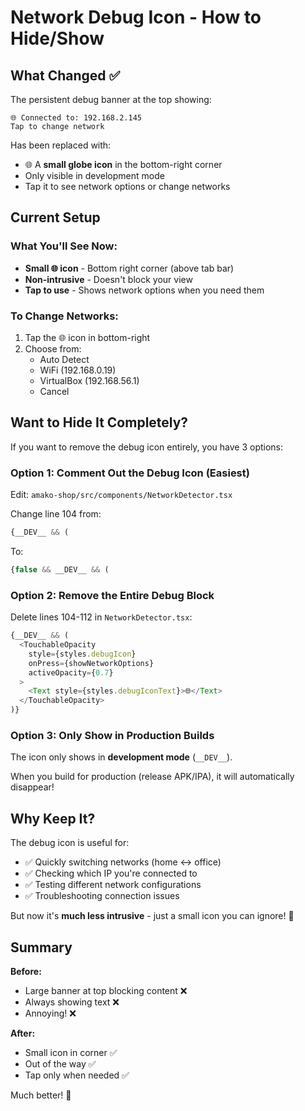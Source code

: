 # Network Debug Icon - How to Hide/Show

## What Changed ✅

The persistent debug banner at the top showing:
```
🌐 Connected to: 192.168.2.145
Tap to change network
```

Has been replaced with:
- 🌐 A **small globe icon** in the bottom-right corner
- Only visible in development mode
- Tap it to see network options or change networks

## Current Setup

### What You'll See Now:
- **Small 🌐 icon** - Bottom right corner (above tab bar)
- **Non-intrusive** - Doesn't block your view
- **Tap to use** - Shows network options when you need them

### To Change Networks:
1. Tap the 🌐 icon in bottom-right
2. Choose from:
   - Auto Detect
   - WiFi (192.168.0.19)
   - VirtualBox (192.168.56.1)
   - Cancel

## Want to Hide It Completely?

If you want to remove the debug icon entirely, you have 3 options:

### Option 1: Comment Out the Debug Icon (Easiest)
Edit: `amako-shop/src/components/NetworkDetector.tsx`

Change line 104 from:
```typescript
{__DEV__ && (
```
To:
```typescript
{false && __DEV__ && (
```

### Option 2: Remove the Entire Debug Block
Delete lines 104-112 in `NetworkDetector.tsx`:
```typescript
{__DEV__ && (
  <TouchableOpacity 
    style={styles.debugIcon} 
    onPress={showNetworkOptions}
    activeOpacity={0.7}
  >
    <Text style={styles.debugIconText}>🌐</Text>
  </TouchableOpacity>
)}
```

### Option 3: Only Show in Production Builds
The icon only shows in **development mode** (`__DEV__`).

When you build for production (release APK/IPA), it will automatically disappear!

## Why Keep It?

The debug icon is useful for:
- ✅ Quickly switching networks (home ↔ office)
- ✅ Checking which IP you're connected to
- ✅ Testing different network configurations
- ✅ Troubleshooting connection issues

But now it's **much less intrusive** - just a small icon you can ignore! 🎉

## Summary

**Before:** 
- Large banner at top blocking content ❌
- Always showing text ❌
- Annoying! ❌

**After:**
- Small icon in corner ✅
- Out of the way ✅
- Tap only when needed ✅

Much better! 🚀

